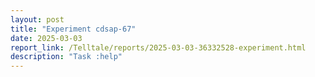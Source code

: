 ```yaml
---
layout: post
title: "Experiment cdsap-67"
date: 2025-03-03
report_link: /Telltale/reports/2025-03-03-36332528-experiment.html
description: "Task :help"
---
```

